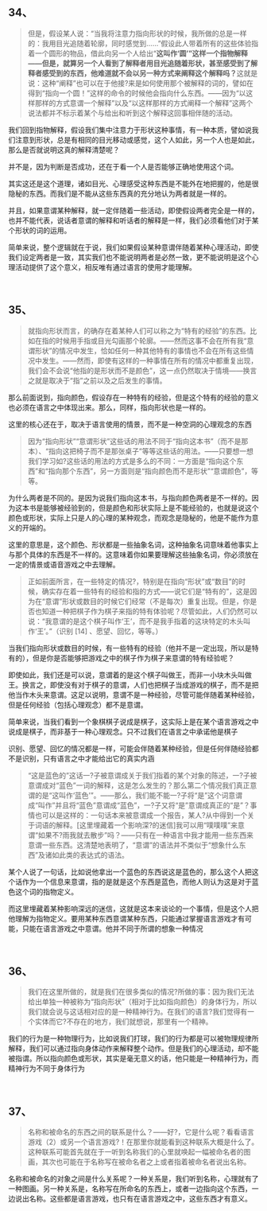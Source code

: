 <h2>34、</h2><blockquote data-pid="UZAl9bIi">但是，假设某人说：“当我将注意力指向形状的时候，我所做的总是一样的：我用目光追随着轮廓，同时感觉到……”假设此人带着所有的这些体验指着一个圆形的物品，借此向另一个人给出“<b>这叫作‘圆’”这样一个指物解释——但是，就算另一个人看到了解释者用目光追随着形状，甚至感受到了解释者感受到的东西，他难道就不会以另一种方式来阐释这个解释吗？</b>这就是说：这种“阐释”也可以在于他接?来是如何使用那个被解释的词的，譬如在得到“指向一个圆！”这样的命令的时候他会指向什么东西。——因为“以这样那样的方式意谓一个解释”以及“以这样那样的方式阐释一个解释”这两个说法都并不标示着某个与给出和听到这个解释这回事相伴随的活动。</blockquote><p data-pid="v0KqSian">我们回到指物解释，假设我们集中注意力于形状这种事情，有一种本质，譬如说我们注意到形状，总是有相同的目光移动或感觉，这个人如此，另一个人也是如此，那么是否就说明这真的解释清楚呢？</p><p data-pid="dbQItTy6">并不是，因为判断是否成功，还在于看一个人是否能够正确地使用这个词。</p><p data-pid="Yzh4PAGn">其实这还是这个道理，诸如目光、心理感受这种东西是不能外在地把握的，他是很隐秘的东西。而我们是不能从这些东西真的充分地认为两者就是一样的。</p><p data-pid="t-BbrFpt">并且，如果意谓某种解释，就一定伴随着一些活动，即使假设两者完全是一样的，也并不能代表，说话者意谓的解释和听话者的解释是一样，我们必须看他们对于某个形状的词的运用。</p><p data-pid="DOsBpMmt">简单来说，整个逻辑就在于说，我们如果假设某种意谓伴随着某种心理活动，即使我们设定两者是一致，其实我们也不能说明两者是必然一致，更不能说明是这个心理活动提供了这个意义，相反唯有通过语言的使用才能理解。</p><p><br></p><h2>35、</h2><blockquote data-pid="9QPXYuo9">就指向形状而言，的确存在着某种人们可以称之为“特有的经验”的东西。比如在指的时候用手指或目光勾画那个轮廓。——然而这事不会在所有我“意谓形状”的情况中发生，恰如任何一种其他特有的事情也不会在所有这些情况中发生。——然而，即使有这样的一种事情在所有的情况中都重复出现，我们会不会说“他指的是形状而不是颜色”，这一点仍然取决于情境——换言之就是取决于“指”之前以及之后发生的事情。</blockquote><p data-pid="trOuynET">那么前面说到，指向颜色，假设存在一种特有的经验，但是这个特有的经验的意义也必须在语言之中体现出来。那么，同样，指向形状也是一样的。</p><p data-pid="A6NnAe0V">这里的核心还在于，取决于语言使用的情景，而不是一种空洞的心理观念的东西</p><blockquote data-pid="r9yTColp">因为“指向形状”“意谓形状”这些话的用法不同于“指向这本书”（而不是那本）、“指向这把椅子而不是那张桌子”等等这些话的用法。——只要想一想我们学习如?这些话的用法的方式是多么的不同：一方面是“指向这个东西”和“指向那个东西”，另一方面则是“指向颜色而不是形状”“意谓颜色”，等等。</blockquote><p data-pid="b7si5Ylz">为什么两者是不同的。是因为说我们指向这本书，与指向颜色两者是不一样的。因为这本书是能够被经验到的，但是颜色和形状实际上是不能经验的，也就是说这个颜色或形状，实际上只是人的心理的某种观念，而观念是隐秘的，他是不能作为意义的开端的。</p><p data-pid="K6z1nFz4">这里的意思是，这个颜色、形状都是一些抽象名词，这种抽象名词意味着他事实上与那个具体的东西是不一样的。这意味着你如果要理解这些抽象名词，你必须放在一定的情景或语音游戏之中去理解。</p><blockquote data-pid="J16eNsLt">正如前面所言，在一些特定的情况?，特别是在指向“形状”或“数目”的时候，确实存在着一些特有的经验和指的方式——说它们是“特有的”，这是因为在“意谓”形状或数目的时候它们经常（不是每次）重复出现。但是，你是否也知道一种把棋子作为棋子来指的特有体验呢？尽管如此，人们仍然可以说：“我意谓的是这个棋子叫作‘王’，而不是我手指着的这块特定的木头叫作‘王’。”（识别 [14] 、愿望、回忆，等等。）</blockquote><p data-pid="z_K3AuaS">当我们指向形状或数目的时候，有一些特有的经验（他并不是一定出现，所以是特有的），但是你是否能够把游戏之中的棋子作为棋子来意谓的特有经验呢？</p><p data-pid="Mvje87FW">即使如此，我们还是可以说，意谓着的是这个棋子叫做王，而非一小块木头叫做王。换言之，即使没有对于棋子的意谓，人们也把棋子当成游戏的棋子，而不是把他当作木头来意谓。这足以说明，意谓不是一种经验，尽管可能伴随着某种经验，但是任何经验（包括心理观念）都不是意谓。</p><p data-pid="_ewiCfg6">简单来说，当我们看到一个象棋棋子说成是棋子，这实际上是在某个语言游戏之中说成是棋子，而非基于一种心理观念。只不过我们在语言之中承诺他是棋子</p><p data-pid="EoDuoaWv">识别、愿望、回忆的情况都是一样，可能会伴随着某种经验，但是任何伴随经验都不是识别，只有语言之中才能给出它的真实内涵</p><blockquote data-pid="qZseDQPW">“这是蓝色的”这话一?子被意谓成关于我们指着的某个对象的陈述，一?子被意谓成对“蓝色”一词的解释，这是怎么发生的？那么第二个情况我们真正意谓的是“这叫作‘蓝色’”。——那么，我们能不能一?子将“是”这个词意谓成“叫作”并且将“蓝色”意谓成“蓝色”，一?子又将“是”意谓成真正的“是”？事情也可以是这样的：一句话本来被意谓成一个报告，某人?从中得到一个关于词语的解释。[这里埋藏着一个影响深?的迷信]我可以用“噗噗噗”来意谓“如果不?雨我就去散步”吗？——只有在一种语言中我才能用一些东西来意谓一些东西。这清楚地表明了，“意谓”的语法并不类似于“想象什么东西”及诸如此类的表达式的语法。</blockquote><p data-pid="lIZ-TaX9">某个人说了一句话，比如说他拿出一个蓝色的东西说这是蓝色的，那么这个人把这个话作为一个信息来意谓，指的是就是这个东西是蓝色，而他人则认为这是对于蓝色这个词的指物定义。</p><p data-pid="f0kCoTIU">而这里埋藏着某种影响深远的迷信，这就是这本来谈论的一个事情，但是这个人把他理解为指物定义。要用某种东西意谓某种东西，只能通过掌握语言游戏才有可能，只能在语言游戏之中意谓。他并不同于所谓的想象一种情况</p><p><br></p><h2>36、</h2><blockquote data-pid="NZ6xfCUe">我们在这里所做的，就是我们在很多类似的情况?所做的事：因为我们无法给出单独一种被称为“指向形状”（相对于比如指向颜色）的身体行为，所以我们就会说与这话相对应的是一种精神行为。在我们的语言?我们觉得有一个实体而它?不存在的地方，我们就想说，那里有一个精神。</blockquote><p data-pid="Q_lxXe0A">我们的行为是一种物理行为，比如说我们打球，我们的行为都是可以被物理规律所解释，我们可以通过指向身体动作来解释整个动作。但是我们的心理活动，却不能被指谓。所以指向颜色或形状，其实是毫无意义的话，他只能是一种精神行为，而精神行为不同于身体行为</p><p><br></p><h2>37、</h2><blockquote data-pid="riYU2uBI">名称和被命名的东西之间的联系是什么？——好?，它是什么呢？看看语言游戏（2）或另一个语言游戏?！在那里你就能看到这种联系大概是什么了。这种联系可能首先就在于一听到名称我们的心里就唤起一幅被命名者的图画，其次也可能在于名称写在被命名者之上或者指着被命名者说出名称。</blockquote><p data-pid="bgAuBjwS">名称和被命名的对象之间是什么关系呢？一种关系是，我们听到名称，心理就有了一种图画。另一种关系是，名称写在所命名的东西上，或者一边指向这个东西，一边说出名称。这些都是语言游戏，也只有在语言游戏之中，这些东西才有意义。</p><p></p><p></p><p></p>